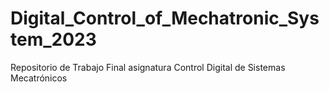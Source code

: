 # Digital_Control_of_Mechatronic_System_2023
Repositorio de Trabajo Final asignatura Control Digital de Sistemas Mecatrónicos
